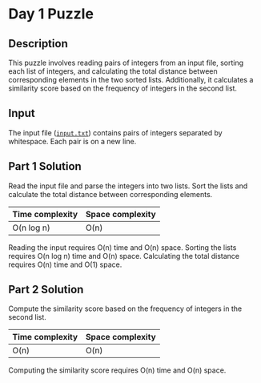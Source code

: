 # Day 1 Puzzle

## Description

This puzzle involves reading pairs of integers from an input file, sorting each list of integers, and calculating the total distance between corresponding elements in the two sorted lists. Additionally, it calculates a similarity score based on the frequency of integers in the second list.

## Input

The input file ([`input.txt`](src\main\resources\input\day1\input.txt)) contains pairs of integers separated by whitespace. Each pair is on a new line.

## Part 1 Solution

Read the input file and parse the integers into two lists. Sort the lists and calculate the total distance between corresponding elements.

|Time complexity|Space complexity|
|---|---|
|O(n log n)|O(n)|

Reading the input requires O(n) time and O(n) space. Sorting the lists requires O(n log n) time and O(n) space. Calculating the total distance requires O(n) time and O(1) space.

## Part 2 Solution

Compute the similarity score based on the frequency of integers in the second list.

|Time complexity|Space complexity|
|---|---|
|O(n)|O(n)|

Computing the similarity score requires O(n) time and O(n) space.
